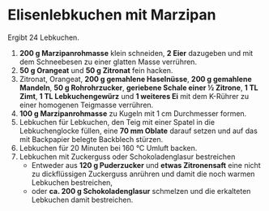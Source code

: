 # Elisenlebkuchen mit Marzipan

Ergibt 24 Lebkuchen.

1.  **200 g Marzipanrohmasse** klein schneiden, **2 Eier** dazugeben und mit dem Schneebesen zu einer glatten Masse verrühren.
2.  **50 g Orangeat** und **50 g Zitronat** fein hacken.
3.  Zitronat, Orangeat, **200 g gemahlene Haselnüsse**, **200 g gemahlene Mandeln**, **50 g Rohrohrzucker**, **geriebene Schale einer &half; Zitrone**, **1 TL Zimt**, **1 TL Lebkuchengewürz** und **1 weiteres Ei** mit dem K-Rührer zu einer homogenen Teigmasse verrühren.
4.  **100 g Marzipanrohmasse** zu Kugeln mit 1 cm Durchmesser formen.
5.  Lebkuchen für Lebkuchen, den Teig mit einer Spatel in die Lebkuchenglocke füllen, eine **70 mm Oblate** darauf setzen und auf das mit Backpapier belegte Backblech stürzen.
6.  Lebkuchen für 20 Minuten bei 160 °C Umluft backen.
7.  Lebkuchen mit Zuckerguss oder Schokoladenglasur bestreichen
    - Entweder aus **120 g Puderzucker** und **etwas Zitronensaft** eine nicht zu dickflüssigen Zuckerguss anrühren und damit die noch warmen Lebkuchen bestreichen,
    - oder **ca. 200 g Schokoladenglasur** schmelzen und die erkalteten Lebkuchen damit bestreichen.
